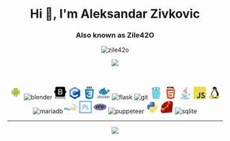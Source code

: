 <h1 align="center">Hi 👋, I'm Aleksandar Zivkovic</h1>
<h3 align="center">Also known as Zile42O</h3>

<p align="center"> <img src="https://komarev.com/ghpvc/?username=zile42o&color=231f20&style=for-the-badge" alt="zile42o" /> </p>
<p align="center">
<img src="https://img.shields.io/badge/MY-STACK-231f20?style=for-the-badge">
</p>
<br>
<p align="center">
  <img src="https://raw.githubusercontent.com/devicons/devicon/master/icons/android/android-original-wordmark.svg" alt="android" width="30" height="30"/>
  <img src="https://download.blender.org/branding/community/blender_community_badge_white.svg" alt="blender" width="30" height="30"/> 
  <img src="https://raw.githubusercontent.com/devicons/devicon/master/icons/bootstrap/bootstrap-plain-wordmark.svg" alt="bootstrap" width="30" height="30"/> 
  <img src="https://raw.githubusercontent.com/devicons/devicon/master/icons/c/c-original.svg" alt="c" width="30" height="30"/>
  <img src="https://raw.githubusercontent.com/devicons/devicon/master/icons/css3/css3-original-wordmark.svg" alt="css3" width="30" height="30"/>
  <img src="https://raw.githubusercontent.com/devicons/devicon/master/icons/docker/docker-original-wordmark.svg" alt="docker" width="30" height="30"/>
  <img src="https://www.vectorlogo.zone/logos/pocoo_flask/pocoo_flask-icon.svg" alt="flask" width="30" height="30"/>
  <img src="https://www.vectorlogo.zone/logos/git-scm/git-scm-icon.svg" alt="git" width="30" height="30"/>
  <img src="https://raw.githubusercontent.com/devicons/devicon/master/icons/go/go-original.svg" alt="go" width="30" height="30"/>
  <img src="https://raw.githubusercontent.com/devicons/devicon/master/icons/html5/html5-original-wordmark.svg" alt="html5" width="30" height="30"/>
  <img src="https://raw.githubusercontent.com/devicons/devicon/master/icons/java/java-original.svg" alt="java" width="30" height="30"/>
  <img src="https://raw.githubusercontent.com/devicons/devicon/master/icons/javascript/javascript-original.svg" alt="javascript" width="30" height="30"/> 
  <img src="https://raw.githubusercontent.com/devicons/devicon/master/icons/linux/linux-original.svg" alt="linux" width="30" height="30"/>
  <img src="https://www.vectorlogo.zone/logos/mariadb/mariadb-icon.svg" alt="mariadb" width="30" height="30"/>
  <img src="https://raw.githubusercontent.com/devicons/devicon/master/icons/mysql/mysql-original-wordmark.svg" alt="mysql" width="30" height="30"/>
  <img src="https://raw.githubusercontent.com/devicons/devicon/master/icons/photoshop/photoshop-line.svg" alt="photoshop" width="30" height="30"/>
  <img src="https://raw.githubusercontent.com/devicons/devicon/master/icons/php/php-original.svg" alt="php" width="30" height="30"/> 
  <img src="https://www.vectorlogo.zone/logos/pptrdev/pptrdev-official.svg" alt="puppeteer" width="30" height="30"/>
  <img src="https://raw.githubusercontent.com/devicons/devicon/master/icons/python/python-original.svg" alt="python" width="30" height="30"/>
  <img src="https://raw.githubusercontent.com/devicons/devicon/master/icons/ruby/ruby-original.svg" alt="ruby" width="30" height="30"/> 
  <img src="https://www.vectorlogo.zone/logos/sqlite/sqlite-icon.svg" alt="sqlite" width="30" height="30"/> </a> 
</p>
<hr>
<p align="center">
  <img src="https://i.imgur.com/2pxbdQG.gif">
</p>
